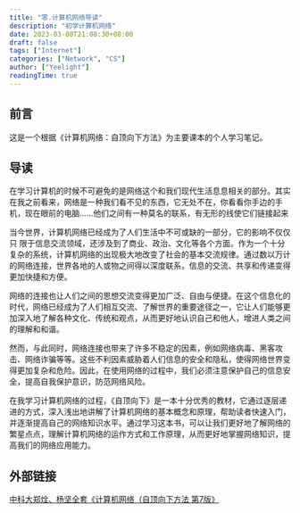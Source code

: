 ```yaml
---
title: "零.计算机网络导读"
description: "初学计算机网络"
date: 2023-03-08T21:08:30+08:00
draft: false
tags: ["Internet"]
categories: ["Network", "CS"]
author: ["Yeelight"]
readingTime: true
---
```


## 前言

这是一个根据《计算机网络：自顶向下方法》为主要课本的个人学习笔记。

## 导读

在学习计算机的时候不可避免的是网络这个和我们现代生活息息相关的部分。其实在我之前看来，网络是一种我们看不见的东西，它无处不在，你看看你手边的手机，现在眼前的电脑......他们之间有一种莫名的联系，有无形的线使它们链接起来

当今世界，计算机网络已经成为了人们生活中不可或缺的一部分，它的影响不仅仅只 限于信息交流领域，还涉及到了商业、政治、文化等各个方面。作为一个十分复杂的系统，计算机网络的出现极大地改变了社会的基本交流规律。通过数以万计的网络连接，世界各地的人或物之间得以深度联系，信息的交流、共享和传递变得更加快捷和方便。

网络的连接也让人们之间的思想交流变得更加广泛、自由与便捷。在这个信息化的时代，网络已经成为了人们相互交流、了解世界的重要途径之一，它让人们能够更加深入地了解各种文化、传统和观点，从而更好地认识自己和他人，增进人类之间的理解和和谐。

然而，与此同时，网络连接也带来了许多不稳定的因素，例如网络病毒、黑客攻击、网络诈骗等等。这些不利因素威胁着人们信息的安全和隐私，使得网络世界变得更加复杂和危险。因此，在使用网络的过程中，我们必须注意保护自己的信息安全，提高自我保护意识，防范网络风险。

在我学习计算机网络的过程，《自顶向下》是一本十分优秀的教材，它通过逐层递进的方式，深入浅出地讲解了计算机网络的基本概念和原理，帮助读者快速入门，并逐渐提高自己的网络知识水平。通过学习这本书，可以让我们更好地了解网络的繁星点点，理解计算机网络的运作方式和工作原理，从而更好地掌握网络知识，提高我们的网络应用能力。

## 外部链接

[中科大郑烇、杨坚全套《计算机网络（自顶向下方法 第7版》](https://www.bilibili.com/video/BV1JV411t7ow/?p=1)

